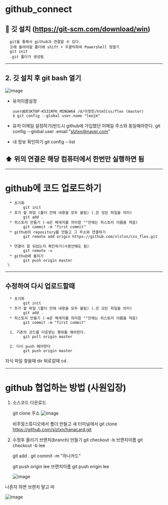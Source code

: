 # github_connect

## 🐶 깃 설치 (https://git-scm.com/download/win)
      git을 통해서 github과 연결할 수 있다.
      깃에 올려야할 폴더에 shift + 우클릭하여 Powershell 창열기
      git init
      .git 폴더가 생성됨
      
-------------------------------------

## 2. 깃 설치 후 git bash 열기
![image](https://user-images.githubusercontent.com/105650300/235417919-be03e509-e51f-4ae5-b783-2b0d1e247b1d.png)



* 유저이름설정

      user@DESKTOP-KS31RFK MINGW64 /d/이정민/htmlCss/flex (master)
      $ git config --global user.name "leejm"

* 유저 이메일 설정하기(반드시 github에 가입했던 이메일 주소와 동일해야한다.
      git config --global user .email "slzlxn@naver.com"
      
* 내 정보 확인하기
      git config --list
      
## ⬆️ 위의 연결은 해당 컴퓨터에서 한번만 실행하면 됨
------------------------------------------

# github에 코드 업로드하기
      * 초기화
            git init
      * 추가 할 파일 (폴더 안에 내용을 모두 올림) (.은 모든 파일을 의미)
            git add .
      * 히스토리 만들기 (-m은 메세지를 의미함 ""안에는 히스토리 이름을 적음)
            git commit -m "first commit"
      * github의 repository를 만들고 그 주소와 연결하기
            git remote add origin https://github.com/slzlxn/css_flex.git
            
      * 연결이 잘 되었는지 확인하기(사용안해도 됨)
            git remote -v
      * github에 올리기
            git push origin master
     \
-----------------------------------------------

## 수정하여 다시 업로드할때 
      * 초기화
            git init
      * 추가 할 파일 (폴더 안에 내용을 모두 올림) (.은 모든 파일을 의미)
            git add .
      * 히스토리 만들기 (-m은 메세지를 의미함 ""안에는 히스토리 이름을 적음)
            git commit -m "first commit"

      1. 기존의 코드를 다운받는 행위를 해야한다.
            git pull origin master
      
      2. 다시 push 해야한다
            git push origin master
      
자식 파일 찾을때 dir 뒤로갈때 cd . 




----------------------------------------------------------------------

# github 협업하는 방법 (사원입장)

1. 소스코드 다운로드

   git clone 주소 
   ![image](https://github.com/slzlxn/github_connect/assets/105650300/4c35302b-598f-4176-a4d3-f5aff4a00bb3)

   비주얼스튜디오에서 폴더 만들고 새 터미널에서 
   git clone https://github.com/slzlxn/hanacard.git

2. 수정후 올리기
      브랜치(branch) 만들기
      git checkout -b 브랜치이름
      git checkout -b lee
      
      git add .
      git commit -m "하나카드"
      
      git push origin lee 브랜치이름
      git push origin lee
      
      
      ![image](https://github.com/slzlxn/github_connect/assets/105650300/ac1a10b2-6118-488f-b3e7-cbf9a9496dab)
 
 나혼자 하면 브랜치 말고 마
 
 ![image](https://github.com/slzlxn/github_connect/assets/105650300/f14a7dd6-f370-4da5-a78b-1a51822b9f53)

